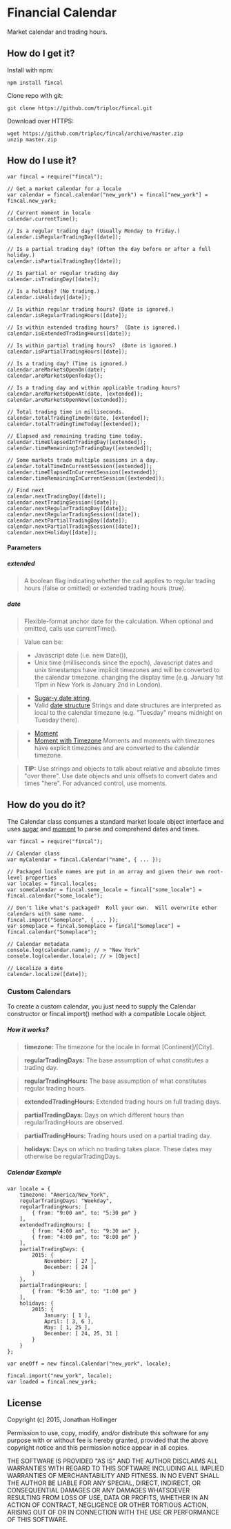 # Financial Calendar

Market calendar and trading hours.

## How do I get it?

Install with npm:

    npm install fincal

Clone repo with git:

    git clone https://github.com/triploc/fincal.git

Download over HTTPS:

    wget https://github.com/triploc/fincal/archive/master.zip
    unzip master.zip

## How do I use it?

    var fincal = require("fincal");
    
    // Get a market calendar for a locale
    var calendar = fincal.calendar("new_york") = fincal["new_york"] = fincal.new_york;
    
    // Current moment in locale
    calendar.currentTime();
    
    // Is a regular trading day? (Usually Monday to Friday.)
    calendar.isRegularTradingDay([date]);
    
    // Is a partial trading day? (Often the day before or after a full holiday.)
    calendar.isPartialTradingDay([date]);
    
    // Is partial or regular trading day
    calendar.isTradingDay([date]);
    
    // Is a holiday? (No trading.)
    calendar.isHoliday([date]);
    
    // Is within regular trading hours? (Date is ignored.)
    calendar.isRegularTradingHours([date]);
    
    // Is within extended trading hours?  (Date is ignored.)
    calendar.isExtendedTradingHours([date]);
    
    // Is within partial trading hours?  (Date is ignored.)
    calendar.isPartialTradingHours([date]);
    
    // Is a trading day? (Time is ignored.)
    calendar.areMarketsOpenOn(date);
    calendar.areMarketsOpenToday();
    
    // Is a trading day and within applicable trading hours?
    calendar.areMarketsOpenAt(date, [extended]);
    calendar.areMarketsOpenNow([extended]);
    
    // Total trading time in milliseconds.
    calendar.totalTradingTimeOn(date, [extended]);
    calendar.totalTradingTimeToday([extended]);
    
    // Elapsed and remaining trading time today.
    calendar.timeElapsedInTradingDay([extended]);
    calendar.timeRemainingInTradingDay([extended]);
    
    // Some markets trade multiple sessions in a day.
    calendar.totalTimeInCurrentSession([extended]);
    calendar.timeElapsedInCurrentSession([extended]);
    calendar.timeRemainingInCurrentSession([extended]);
    
    // Find next
    calendar.nextTradingDay([date]);
    calendar.nextTradingSession([date]);
    calendar.nextRegularTradingDay([date]);
    calendar.nextRegularTradingSession([date]);
    calendar.nextPartialTradingDay([date]);
    calendar.nextPartialTradingSession([date]);
    calendar.nextHoliday([date]);
    
#### Parameters

##### extended
> A boolean flag indicating whether the call applies to regular trading hours (false or omitted) or extended trading hours (true).


##### date
> Flexible-format anchor date for the calculation.  When optional and omitted, calls use currentTime().

> Value can be:

> * Javascript date (i.e. new Date()), 
> * Unix time (milliseconds since the epoch), 
> Javascript dates and unix timestamps have implicit timezones and will be converted to the calendar timezone.
changing the display time (e.g. January 1st 11pm in New York is January 2nd in London).

> * [Sugar-y date string](http://sugarjs.com/dates), 
> * Valid [date structure](http://momentjs.com/docs/#/parsing/object/)
> Strings and date structures are interpreted as local to the calendar timezone (e.g. "Tuesday" means midnight on Tuesday there).

> * [Moment](http://momentjs.com/docs/#/parsing/)
> * [Moment with Timezone](http://momentjs.com/timezone/docs/#/using-timezones/) 
> Moments and moments with timezones have explicit timezones and are converted to the calendar timezone.

> **TIP:** Use strings and objects to talk about relative and absolute times "over there".  Use date objects and unix offsets 
to convert dates and times "here".  For advanced control, use moments.

## How do you do it?

The Calendar class consumes a standard market locale object interface and uses [sugar](http://sugarjs.com/dates) 
and [moment](http://momentjs.com/) to parse and comprehend dates and times.

    var fincal = require("fincal");
    
    // Calendar class
    var myCalendar = fincal.Calendar("name", { ... });
    
    // Packaged locale names are put in an array and given their own root-level properties
    var locales = fincal.locales;
    var someCalendar = fincal.some_locale = fincal["some_locale"] = fincal.calendar("some_locale");
    
    // Don't like what's packaged?  Roll your own.  Will overwrite other calendars with same name.
    fincal.import("Someplace", { ... });
    var someplace = fincal.Someplace = fincal["Someplace"] = fincal.calendar("Someplace");
    
    // Calendar metadata
    console.log(calendar.name); // > "New York"
    console.log(calendar.locale); // > [Object]
    
    // Localize a date
    calendar.localize([date]);
    
### Custom Calendars

To create a custom calendar, you just need to supply the Calendar constructor or fincal.import() method 
with a compatible Locale object.

##### How it works?
> **timezone:**
> The timezone for the locale in format [Continent]/[City].

> **regularTradingDays:**
> The base assumption of what constitutes a trading day.

> **regularTradingHours:**
> The base assumption of what constitutes regular trading hours.

> **extendedTradingHours:**
> Extended trading hours on full trading days.

> **partialTradingDays:**
> Days on which different hours than regularTradingHours are observed.

> **partialTradingHours:**
> Trading hours used on a partial trading day.

> **holidays:**
> Days on which no trading takes place.  These dates may otherwise be regularTradingDays. 

##### Calendar Example

    var locale = {
        timezone: "America/New_York",
        regularTradingDays: "Weekday",
        regularTradingHours: [
            { from: "9:00 am", to: "5:30 pm" }
        ],
        extendedTradingHours: [
            { from: "4:00 am", to: "9:30 am" },
            { from: "4:00 pm", to: "8:00 pm" }
        ],
        partialTradingDays: {
            2015: {
                November: [ 27 ],
                December: [ 24 ]
            }
        },
        partialTradingHours: [
            { from: "9:30 am", to: "1:00 pm" }
        ],
        holidays: {
            2015: {
                January: [ 1 ],
                April: [ 3, 6 ],
                May: [ 1, 25 ],
                December: [ 24, 25, 31 ]
            }
        }
    };
    
    var oneOff = new fincal.Calendar("new_york", locale);
    
    fincal.import("new_york", locale);
    var loaded = fincal.new_york;

## License

Copyright (c) 2015, Jonathan Hollinger

Permission to use, copy, modify, and/or distribute this software for any purpose with or without fee is hereby granted, provided that the above copyright notice and this permission notice appear in all copies.

THE SOFTWARE IS PROVIDED "AS IS" AND THE AUTHOR DISCLAIMS ALL WARRANTIES WITH REGARD TO THIS SOFTWARE INCLUDING ALL IMPLIED WARRANTIES OF MERCHANTABILITY AND FITNESS. IN NO EVENT SHALL THE AUTHOR BE LIABLE FOR ANY SPECIAL, DIRECT, INDIRECT, OR CONSEQUENTIAL DAMAGES OR ANY DAMAGES WHATSOEVER RESULTING FROM LOSS OF USE, DATA OR PROFITS, WHETHER IN AN ACTION OF CONTRACT, NEGLIGENCE OR OTHER TORTIOUS ACTION, ARISING OUT OF OR IN CONNECTION WITH THE USE OR PERFORMANCE OF THIS SOFTWARE.